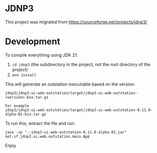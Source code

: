 # JDNP3

This project was migrated from https://sourceforge.net/projects/jdnp3/

# Development
To compile everything using JDK 21.

1. `cd jdnp3` (the subdirectory in the project, not the root directory of the project)
2. `mvn install`

This will generate an outstation executable based on the version:

```
jdnp3/jdnp3-ui-web-outstation/target/jdnp3-ui-web-outstation-<version>-bin.tar.gz

For example
jdnp3/jdnp3-ui-web-outstation/target/jdnp3-ui-web-outstation-0.11.0-alpha-01-bin.tar.gz
```

To run this, extract the file and run:
```
java -cp ".:jdnp3-ui-web-outstation-0.11.0-alpha-01.jar" net.sf.jdnp3.ui.web.outstation.main.App
```

Enjoy
